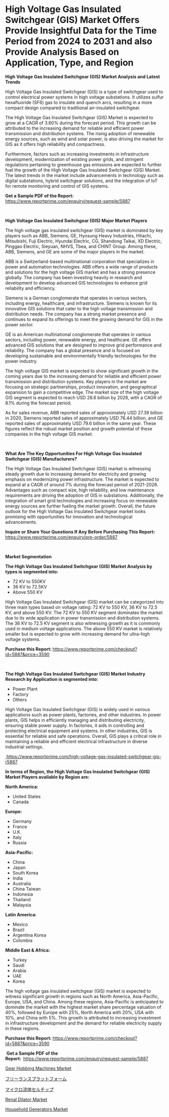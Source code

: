 <p><h1>High Voltage Gas Insulated Switchgear (GIS) Market Offers Provide Insightful Data for the Time Period from 2024 to 2031 and also Provide Analysis Based on Application, Type, and Region</h1></p><p><strong>High Voltage Gas Insulated Switchgear (GIS) Market Analysis and Latest Trends</strong></p>
<p><p>High Voltage Gas Insulated Switchgear (GIS) is a type of switchgear used to control electrical power systems in high voltage substations. It utilizes sulfur hexafluoride (SF6) gas to insulate and quench arcs, resulting in a more compact design compared to traditional air-insulated switchgear.</p><p>The High Voltage Gas Insulated Switchgear (GIS) Market is expected to grow at a CAGR of 3.60% during the forecast period. This growth can be attributed to the increasing demand for reliable and efficient power transmission and distribution systems. The rising adoption of renewable energy sources, such as wind and solar power, is also driving the market for GIS as it offers high reliability and compactness.</p><p>Furthermore, factors such as increasing investments in infrastructure development, modernization of existing power grids, and stringent regulations pertaining to greenhouse gas emissions are expected to further fuel the growth of the High Voltage Gas Insulated Switchgear (GIS) Market. The latest trends in the market include advancements in technology such as digital substations, hybrid switchgear solutions, and the integration of IoT for remote monitoring and control of GIS systems.</p></p>
<p><strong>Get a Sample PDF of the Report:&nbsp;</strong> <a href="https://www.reportprime.com/enquiry/request-sample/5887">https://www.reportprime.com/enquiry/request-sample/5887</a></p>
<p>&nbsp;</p>
<p><strong>High Voltage Gas Insulated Switchgear (GIS) Major Market Players</strong></p>
<p><p>The high voltage gas insulated switchgear (GIS) market is dominated by key players such as ABB, Siemens, GE, Hyosung Heavy Industries, Hitachi, Mitsubishi, Fuji Electric, Hyundai Electric, CG, Shandong Taikai, XD Electric, Pinggao Electric, Sieyuan, NHVS, Tbea, and CHINT Group. Among these, ABB, Siemens, and GE are some of the major players in the market.</p><p>ABB is a Switzerland-based multinational corporation that specializes in power and automation technologies. ABB offers a wide range of products and solutions for the high voltage GIS market and has a strong presence globally. The company has been investing heavily in research and development to develop advanced GIS technologies to enhance grid reliability and efficiency.</p><p>Siemens is a German conglomerate that operates in various sectors, including energy, healthcare, and infrastructure. Siemens is known for its innovative GIS solutions that cater to the high voltage transmission and distribution needs. The company has a strong market presence and continues to expand its offerings to meet the growing demand for GIS in the power sector.</p><p>GE is an American multinational conglomerate that operates in various sectors, including power, renewable energy, and healthcare. GE offers advanced GIS solutions that are designed to improve grid performance and reliability. The company has a global presence and is focused on developing sustainable and environmentally friendly technologies for the power industry.</p><p>The high voltage GIS market is expected to show significant growth in the coming years due to the increasing demand for reliable and efficient power transmission and distribution systems. Key players in the market are focusing on strategic partnerships, product innovation, and geographical expansion to gain a competitive edge. The market size of the high voltage GIS segment is expected to reach USD 28.6 billion by 2026, with a CAGR of 8.1% during the forecast period.</p><p>As for sales revenue, ABB reported sales of approximately USD 27.39 billion in 2020, Siemens reported sales of approximately USD 76.44 billion, and GE reported sales of approximately USD 79.6 billion in the same year. These figures reflect the robust market position and growth potential of these companies in the high voltage GIS market.</p></p>
<p>&nbsp;</p>
<p><strong>What Are The Key Opportunities For High Voltage Gas Insulated Switchgear (GIS) Manufacturers?</strong></p>
<p><p>The High Voltage Gas Insulated Switchgear (GIS) market is witnessing steady growth due to increasing demand for electricity and growing emphasis on modernizing power infrastructure. The market is expected to expand at a CAGR of around 7% during the forecast period of 2021-2026. Advantages such as compact size, high reliability, and low maintenance requirements are driving the adoption of GIS in substations. Additionally, the integration of smart grid technologies and increasing focus on renewable energy sources are further fueling the market growth. Overall, the future outlook for the High Voltage Gas Insulated Switchgear market looks promising with opportunities for innovation and technological advancements.</p></p>
<p><strong>Inquire or Share Your Questions If Any Before Purchasing This Report:</strong> <a href="https://www.reportprime.com/enquiry/pre-order/5887">https://www.reportprime.com/enquiry/pre-order/5887</a></p>
<p>&nbsp;</p>
<p><strong>Market Segmentation</strong></p>
<p><strong>The High Voltage Gas Insulated Switchgear (GIS) Market Analysis by types is segmented into:</strong></p>
<p><ul><li>72 KV to 550KV</li><li>36 KV to 72.5KV</li><li>Above 550 KV</li></ul></p>
<p><p>High Voltage Gas Insulated Switchgear (GIS) market can be categorized into three main types based on voltage rating: 72 KV to 550 KV, 36 KV to 72.5 KV, and above 550 KV. The 72 KV to 550 KV segment dominates the market due to its wide application in power transmission and distribution systems. The 36 KV to 72.5 KV segment is also witnessing growth as it is commonly used in medium voltage applications. The above 550 KV market is relatively smaller but is expected to grow with increasing demand for ultra-high voltage systems.</p></p>
<p><strong>Purchase this Report:&nbsp;</strong><a href="https://www.reportprime.com/checkout?id=5887&price=3590">https://www.reportprime.com/checkout?id=5887&price=3590</a></p>
<p>&nbsp;</p>
<p><strong>The High Voltage Gas Insulated Switchgear (GIS) Market Industry Research by Application is segmented into:</strong></p>
<p><ul><li>Power Plant</li><li>Factory</li><li>Others</li></ul></p>
<p><p>High Voltage Gas Insulated Switchgear (GIS) is widely used in various applications such as power plants, factories, and other industries. In power plants, GIS helps in efficiently managing and distributing electricity, ensuring stable power supply. In factories, it aids in controlling and protecting electrical equipment and systems. In other industries, GIS is essential for reliable and safe operations. Overall, GIS plays a critical role in maintaining a reliable and efficient electrical infrastructure in diverse industrial settings.</p></p>
<p><a href="https://www.reportprime.com/high-voltage-gas-insulated-switchgear-gis-r5887">&nbsp;https://www.reportprime.com/high-voltage-gas-insulated-switchgear-gis-r5887</a></p>
<p><strong>In terms of Region, the High Voltage Gas Insulated Switchgear (GIS) Market Players available by Region are:</strong></p>
<p>
    <p> <strong> North America: </strong>
        <ul>
            <li>United States</li>
            <li>Canada</li>
        </ul>
        </p> 
    <p> <strong> Europe: </strong>
        <ul>
            <li>Germany</li>
            <li>France</li>
            <li>U.K.</li>
            <li>Italy</li>
            <li>Russia</li>
        </ul>
        </p> 
    <p> <strong> Asia-Pacific: </strong>
        <ul>
            <li>China</li>
            <li>Japan</li>
            <li>South Korea</li>
            <li>India</li>
            <li>Australia</li>
            <li>China Taiwan</li>
            <li>Indonesia</li>
            <li>Thailand</li>
            <li>Malaysia</li>
        </ul>
        </p> 
    <p> <strong> Latin America: </strong>
        <ul>
            <li>Mexico</li>
            <li>Brazil</li>
            <li>Argentina Korea</li>
            <li>Colombia</li>
        </ul>
        </p> 
    <p> <strong> Middle East & Africa: </strong>
        <ul>
            <li>Turkey</li>
            <li>Saudi</li>
            <li>Arabia</li>
            <li>UAE</li>
            <li>Korea</li>
        </ul>
    </p>
    </p>
<p><p>The high voltage gas insulated switchgear (GIS) market is expected to witness significant growth in regions such as North America, Asia-Pacific, Europe, USA, and China. Among these regions, Asia-Pacific is anticipated to dominate the market with the highest market share percentage valuation of 40%, followed by Europe with 25%, North America with 20%, USA with 10%, and China with 5%. This growth is attributed to increasing investment in infrastructure development and the demand for reliable electricity supply in these regions.</p></p>
<p><strong>Purchase this Report: </strong><a href="https://www.reportprime.com/checkout?id=5887&price=3590">https://www.reportprime.com/checkout?id=5887&price=3590</a></p>
<p>&nbsp;<strong>Get a Sample PDF of the Report:&nbsp;&nbsp;</strong><a href="https://www.reportprime.com/enquiry/request-sample/5887">https://www.reportprime.com/enquiry/request-sample/5887</a></p>
<p><strong></strong></p>
<p><p><a href="https://issuu.com/reportprime-2/docs/gear-hobbing-machines-market-size-2_d382236947df3b">Gear Hobbing Machines Market</a></p><p><a href="https://medium.com/@reyeshowell655/%E3%83%95%E3%83%AA%E3%83%BC%E3%83%A9%E3%83%B3%E3%82%B9%E3%83%97%E3%83%A9%E3%83%83%E3%83%88%E3%83%95%E3%82%A9%E3%83%BC%E3%83%A0%E3%81%AE%E5%B8%82%E5%A0%B4%E8%A6%8F%E6%A8%A1-%E6%88%90%E9%95%B7%E5%82%BE%E5%90%91-%E7%B5%B1%E8%A8%88-%E4%BA%88%E6%B8%AC-2024%E5%B9%B4-2031%E5%B9%B4-ecf377e3a775">フリーランスプラットフォーム</a></p><p><a href="https://github.com/zjkmgcs938405/Market-Research-Report-List-4/blob/main/805942984418.md">マイクロ流体セルチップ</a></p><p><a href="https://medium.com/@luke.wilson7856/renal-dilator-market-size-share-trends-analysis-report-by-product-mental-plastic-and-segment-58cc98b90460">Renal Dilator Market</a></p><p><a href="https://github.com/sifatuddin25/Market-Research-Report-List-2/blob/main/household-generators-market.md">Household Generators Market</a></p></p>